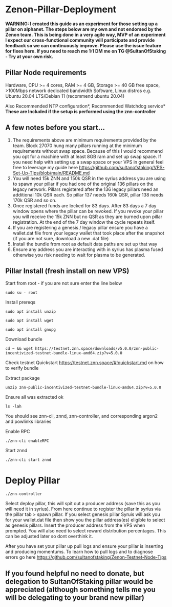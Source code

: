 # Zenon-Pillar-Deployment

**WARNING: I created this guide as an experiment for those setting up a pillar on alphanet. The steps below are my own and not endorsed by the Zenon team. This is being done in a very agile way, MVP of an experiment I expect our cross-functional community will participate and provide feedback so we can continuously improve. Please use the issue feature for fixes here. If you need to reach me 1:1 DM me on TG @SultanOfStaking - Try at your own risk.**

## Pillar Node requirements

Hardware, CPU >= 4 cores, RAM >= 4 GB, Storage >= 40 GB free space, >100Mbps network dedicated bandwidth
Software, Linux distros e.g. Ubuntu 20.04 LTS/Debian 11 (recommend ubuntu 20.04)

Also Recommended NTP configuration*, Recommended Watchdog service* **These are Included if the setup is performed using the znn-controller**

## A few notes before you start...
1. The requirements above are minimum requirements provided by the team. Block 27070 hung many pillars running at the minimum requirements without swap space. Because of this I would recommend you opt for a machine with at least 8GB ram and set up swap space. If you need help with setting up a swap space or your VPS in general feel free to leverage my guide here https://github.com/sultanofstaking/VPS-Set-Up-Tips/blob/main/README.md
2. You will need 15k ZNN and 150k QSR in the syrius address you are using to spawn your pillar if you had one of the original 136 pillars on the legacy network. Pillars registered after the 136 legacy pillars need an additional 10k QSR each. So pillar 137 needs 160k QSR, pillar 138 needs 170k QSR and so on.
3. Once registered funds are locked for 83 days. After 83 days a 7 day window opens where the pillar can be revoked. If you revoke your pillar you will receive the 15k ZNN but no QSR as they are burned upon pillar registration. At the end of the 7 day window the cycle repeats itself.
4. If you are registering a genesis / legacy pillar ensure you have a wallet.dat file from your legacy wallet that took place after the snapshot (if you are not sure, download a new .dat file)
5. Install the bundle from root as default data paths are set up that way
7. Ensure any address you are interacting with in syrius has plasma fused otherwise you risk needing to wait for plasma to be generated.

## Pillar Install (fresh install on new VPS)
Start from root - if you are not sure enter the line below

`sudo su - root`

Install prereqs

`sudo apt install unzip`

`sudo apt install wget`

`sudo apt install gnupg`

Download bundle

`cd ~ && wget https://testnet.znn.space/downloads/v5.0.0/znn-public-incentivized-testnet-bundle-linux-amd64.zip?v=5.0.0`

Check testnet Quickstart https://testnet.znn.space/#!quickstart.md on how to verify bundle

Extract package

`unzip znn-public-incentivized-testnet-bundle-linux-amd64.zip?v=5.0.0`

Ensure all was extracted ok

`ls -lah`

You should see znn-cli, znnd, znn-controller, and corresponding argon2 and powlinks libraries

Enable RPC

`./znn-cli enableRPC`

Start znnd

`./znn-cli start znnd`

# Deploy Pillar 

`./znn-controller`

Select deploy pillar, this will spit out a producer address (save this as you will need it in syrius). From here continue to register the pillar in syrius via the pillar tab > spawn pillar. If you select genesis pillar Syruis will ask you for your wallet.dat file then show you the pillar address(es) eligible to select as genesis pillars. Insert the producer address from the VPS when prompted. You will also need to select reward distribution percentages. This can be adjusted later so dont overthink it.

After you have set your pillar up pull logs and ensure your pillar is inserting and producing momentums. To learn how to pull logs and to diagnose errors go here https://github.com/sultanofstaking/Zenon-Testnet-Node-Tips

## If you found helpful no need to donate, but delegation to SultanOfStaking pillar would be appreciated (although something tells me you will be delegating to your brand new pillar)
